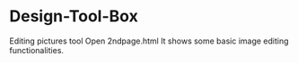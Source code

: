 # Design-Tool-Box
Editing pictures tool
Open 2ndpage.html It shows some basic image editing functionalities.
